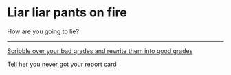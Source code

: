 # Liar liar pants on fire
How are you going to lie?

----
[Scribble over your bad grades and rewrite them into good grades](change-grades.md)

[Tell her you never got your report card](missing.md)
